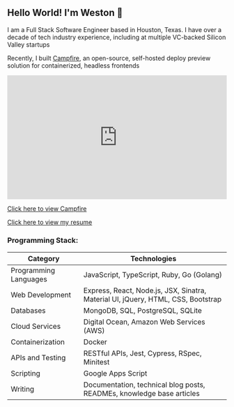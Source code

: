 ## Hello World! I'm Weston 👋 

I am a Full Stack Software Engineer based in Houston, Texas. I have over a decade of tech industry experience, including at multiple VC-backed Silicon Valley startups

Recently, I built [Campfire](https://campfire-previews.github.io), an open-source, self-hosted deploy preview solution for containerized, headless frontends

<div style="padding:56.25% 0 0 0;position:relative;"><iframe src="https://player.vimeo.com/video/939133109?badge=0&amp;autopause=0&amp;player_id=0&amp;app_id=58479" frameborder="0" allow="autoplay; fullscreen; picture-in-picture; clipboard-write" style="position:absolute;top:0;left:0;width:100%;height:100%;" title="Campfire"></iframe></div><script src="https://player.vimeo.com/api/player.js"></script>

[Click here to view Campfire](https://campfire-previews.github.io)

[Click here to view my resume](https://westonludeke.github.io)

### Programming Stack:

| Category              | Technologies                                  |
|-----------------------|-----------------------------------------------|
| Programming Languages | JavaScript, TypeScript, Ruby, Go (Golang)     |
| Web Development       | Express, React, Node.js, JSX, Sinatra, Material UI, jQuery, HTML, CSS, Bootstrap |
| Databases             | MongoDB, SQL, PostgreSQL, SQLite                    |
| Cloud Services        | Digital Ocean, Amazon Web Services (AWS)     |
| Containerization      | Docker                                       |
| APIs and Testing      | RESTful APIs, Jest, Cypress, RSpec, Minitest                  |
| Scripting             | Google Apps Script                           |
| Writing               | Documentation, technical blog posts, READMEs, knowledge base articles            |

<!-- ### Contact Me

You can read more about my experiences learning programming, as well as view my projects, on my personal blog [westonludeke.com](https://westonludeke.com) and on [Medium](https://westonludeke.medium.com/). You can also connect with me on [LinkedIn](https://linkedin.com/in/westonludeke). -->


<!--
**westonludeke/westonludeke** is a ✨ _special_ ✨ repository because its `README.md` (this file) appears on your GitHub profile.

Here are some ideas to get you started:

- 🔭 I’m currently working on ...
- 🌱 I’m currently learning ...
- 👯 I’m looking to collaborate on ...
- 🤔 I’m looking for help with ...
- 💬 Ask me about ...
- 📫 How to reach me: ...
- 😄 Pronouns: ...
- ⚡ Fun fact: ...
-->
